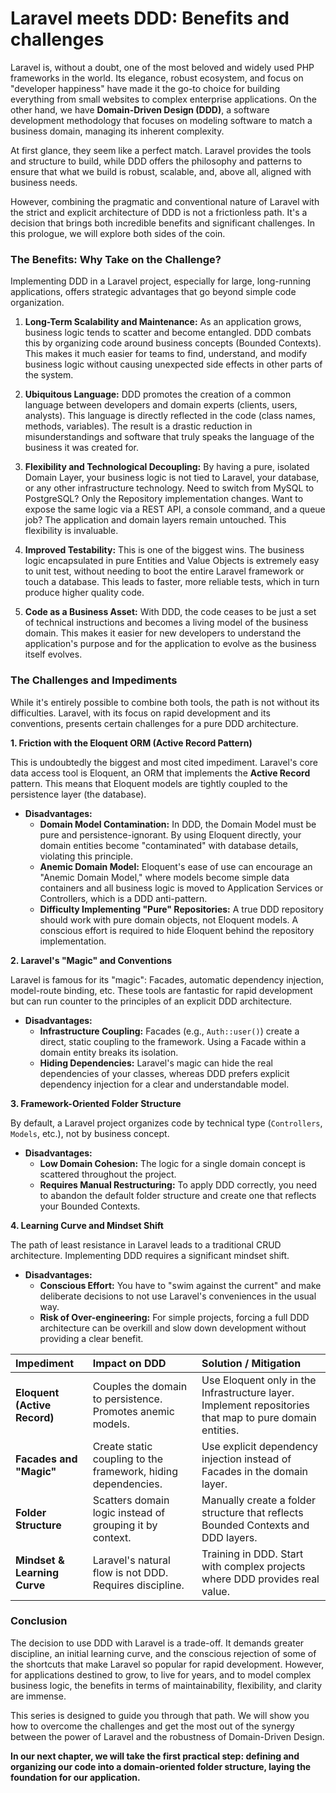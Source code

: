 # Laravel meets DDD: Benefits and challenges

Laravel is, without a doubt, one of the most beloved and widely used PHP frameworks in the world. Its elegance, robust ecosystem, and focus on "developer happiness" have made it the go-to choice for building everything from small websites to complex enterprise applications. On the other hand, we have **Domain-Driven Design (DDD)**, a software development methodology that focuses on modeling software to match a business domain, managing its inherent complexity.

At first glance, they seem like a perfect match. Laravel provides the tools and structure to build, while DDD offers the philosophy and patterns to ensure that what we build is robust, scalable, and, above all, aligned with business needs.

However, combining the pragmatic and conventional nature of Laravel with the strict and explicit architecture of DDD is not a frictionless path. It's a decision that brings both incredible benefits and significant challenges. In this prologue, we will explore both sides of the coin.

### The Benefits: Why Take on the Challenge?

Implementing DDD in a Laravel project, especially for large, long-running applications, offers strategic advantages that go beyond simple code organization.

1.  **Long-Term Scalability and Maintenance:** As an application grows, business logic tends to scatter and become entangled. DDD combats this by organizing code around business concepts (Bounded Contexts). This makes it much easier for teams to find, understand, and modify business logic without causing unexpected side effects in other parts of the system.

2.  **Ubiquitous Language:** DDD promotes the creation of a common language between developers and domain experts (clients, users, analysts). This language is directly reflected in the code (class names, methods, variables). The result is a drastic reduction in misunderstandings and software that truly speaks the language of the business it was created for.

3.  **Flexibility and Technological Decoupling:** By having a pure, isolated Domain Layer, your business logic is not tied to Laravel, your database, or any other infrastructure technology. Need to switch from MySQL to PostgreSQL? Only the Repository implementation changes. Want to expose the same logic via a REST API, a console command, and a queue job? The application and domain layers remain untouched. This flexibility is invaluable.

4.  **Improved Testability:** This is one of the biggest wins. The business logic encapsulated in pure Entities and Value Objects is extremely easy to unit test, without needing to boot the entire Laravel framework or touch a database. This leads to faster, more reliable tests, which in turn produce higher quality code.

5.  **Code as a Business Asset:** With DDD, the code ceases to be just a set of technical instructions and becomes a living model of the business domain. This makes it easier for new developers to understand the application's purpose and for the application to evolve as the business itself evolves.

### The Challenges and Impediments

While it's entirely possible to combine both tools, the path is not without its difficulties. Laravel, with its focus on rapid development and its conventions, presents certain challenges for a pure DDD architecture.

**1. Friction with the Eloquent ORM (Active Record Pattern)**

This is undoubtedly the biggest and most cited impediment. Laravel's core data access tool is Eloquent, an ORM that implements the **Active Record** pattern. This means that Eloquent models are tightly coupled to the persistence layer (the database).

* **Disadvantages:**
    * **Domain Model Contamination:** In DDD, the Domain Model must be pure and persistence-ignorant. By using Eloquent directly, your domain entities become "contaminated" with database details, violating this principle.
    * **Anemic Domain Model:** Eloquent's ease of use can encourage an "Anemic Domain Model," where models become simple data containers and all business logic is moved to Application Services or Controllers, which is a DDD anti-pattern.
    * **Difficulty Implementing "Pure" Repositories:** A true DDD repository should work with pure domain objects, not Eloquent models. A conscious effort is required to hide Eloquent behind the repository implementation.

**2. Laravel's "Magic" and Conventions**

Laravel is famous for its "magic": Facades, automatic dependency injection, model-route binding, etc. These tools are fantastic for rapid development but can run counter to the principles of an explicit DDD architecture.

* **Disadvantages:**
    * **Infrastructure Coupling:** Facades (e.g., `Auth::user()`) create a direct, static coupling to the framework. Using a Facade within a domain entity breaks its isolation.
    * **Hiding Dependencies:** Laravel's magic can hide the real dependencies of your classes, whereas DDD prefers explicit dependency injection for a clear and understandable model.

**3. Framework-Oriented Folder Structure**

By default, a Laravel project organizes code by technical type (`Controllers`, `Models`, etc.), not by business concept.

* **Disadvantages:**
    * **Low Domain Cohesion:** The logic for a single domain concept is scattered throughout the project.
    * **Requires Manual Restructuring:** To apply DDD correctly, you need to abandon the default folder structure and create one that reflects your Bounded Contexts.

**4. Learning Curve and Mindset Shift**

The path of least resistance in Laravel leads to a traditional CRUD architecture. Implementing DDD requires a significant mindset shift.

* **Disadvantages:**
    * **Conscious Effort:** You have to "swim against the current" and make deliberate decisions to not use Laravel's conveniences in the usual way.
    * **Risk of Over-engineering:** For simple projects, forcing a full DDD architecture can be overkill and slow down development without providing a clear benefit.

| Impediment                      | Impact on DDD                                              | Solution / Mitigation                                                              |
| :------------------------------ | :--------------------------------------------------------- | :--------------------------------------------------------------------------------- |
| **Eloquent (Active Record)** | Couples the domain to persistence. Promotes anemic models. | Use Eloquent only in the Infrastructure layer. Implement repositories that map to pure domain entities. |
| **Facades and "Magic"** | Create static coupling to the framework, hiding dependencies. | Use explicit dependency injection instead of Facades in the domain layer.                     |
| **Folder Structure** | Scatters domain logic instead of grouping it by context.   | Manually create a folder structure that reflects Bounded Contexts and DDD layers.    |
| **Mindset & Learning Curve** | Laravel's natural flow is not DDD. Requires discipline.   | Training in DDD. Start with complex projects where DDD provides real value.            |

### Conclusion

The decision to use DDD with Laravel is a trade-off. It demands greater discipline, an initial learning curve, and the conscious rejection of some of the shortcuts that make Laravel so popular for rapid development. However, for applications destined to grow, to live for years, and to model complex business logic, the benefits in terms of maintainability, flexibility, and clarity are immense.

This series is designed to guide you through that path. We will show you how to overcome the challenges and get the most out of the synergy between the power of Laravel and the robustness of Domain-Driven Design.

**In our next chapter, we will take the first practical step: defining and organizing our code into a domain-oriented folder structure, laying the foundation for our application.**